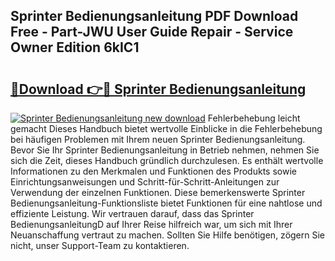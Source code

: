 ## Sprinter Bedienungsanleitung PDF Download Free - Part-JWU User Guide Repair - Service Owner Edition 6kIC1

# <h2><a href="http://df2h2w.blite.top/?on=Sprinter+Bedienungsanleitung">🔗Download 👉🔴 Sprinter Bedienungsanleitung</a></h2>

[![Sprinter Bedienungsanleitung new download](https://i.imgur.com/lujVjoI.png)](http://df2h2w.blite.top/?on=Sprinter+Bedienungsanleitung)
Fehlerbehebung leicht gemacht Dieses Handbuch bietet wertvolle Einblicke in die Fehlerbehebung bei häufigen Problemen mit Ihrem neuen Sprinter Bedienungsanleitung. Bevor Sie Ihr Sprinter Bedienungsanleitung in Betrieb nehmen, nehmen Sie sich die Zeit, dieses Handbuch gründlich durchzulesen. Es enthält wertvolle Informationen zu den Merkmalen und Funktionen des Produkts sowie Einrichtungsanweisungen und Schritt-für-Schritt-Anleitungen zur Verwendung der einzelnen Funktionen. Diese bemerkenswerte Sprinter Bedienungsanleitung-Funktionsliste bietet Funktionen für eine nahtlose und effiziente Leistung. Wir vertrauen darauf, dass das Sprinter BedienungsanleitungD auf Ihrer Reise hilfreich war, um sich mit Ihrer Neuanschaffung vertraut zu machen. Sollten Sie Hilfe benötigen, zögern Sie nicht, unser Support-Team zu kontaktieren.
